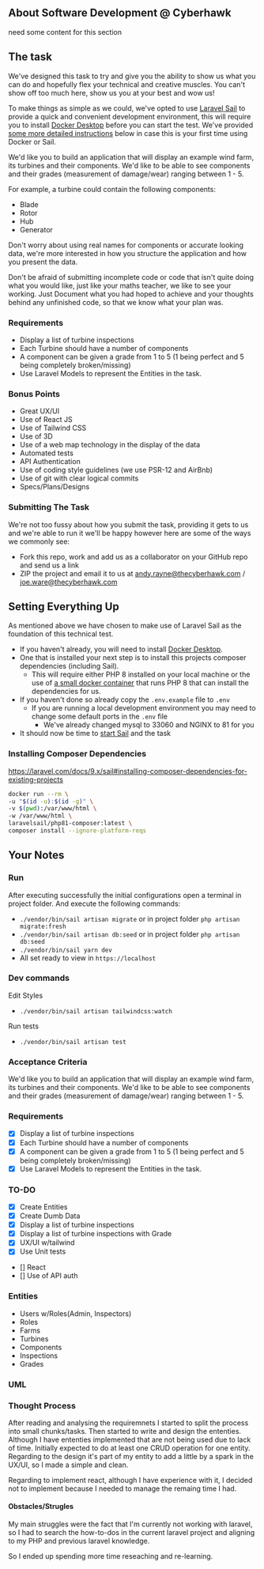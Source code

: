 ## About Software Development @ Cyberhawk

need some content for this section

## The task
We've designed this task to try and give you the ability to show us what you can do and hopefully flex your technical and creative muscles. You can't show off too much here, show us you at your best and wow us!

To make things as simple as we could, we've opted to use [Laravel Sail](https://laravel.com/docs/8.x/sail) to provide a quick and convenient development environment, this will require you to install
[Docker Desktop](https://www.docker.com/products/docker-desktop) before you can start the test. We've provided [some more detailed instructions](#setting-everything-up) below in case this is your first time using Docker or Sail.

We'd like you to build an application that will display an example wind farm, its turbines and their components.
We'd like to be able to see components and their grades (measurement of damage/wear) ranging between 1 - 5.

For example, a turbine could contain the following components:
- Blade
- Rotor
- Hub
- Generator

Don't worry about using real names for components or accurate looking data, we're more interested in how you structure the application and how you present the data.

Don't be afraid of submitting incomplete code or code that isn't quite doing what you would like, just like your maths teacher, we like to see your working.
Just Document what you had hoped to achieve and your thoughts behind any unfinished code, so that we know what your plan was.

### Requirements
- Display a list of turbine inspections
- Each Turbine should have a number of components
- A component can be given a grade from 1 to 5 (1 being perfect and 5 being completely broken/missing)
- Use Laravel Models to represent the Entities in the task.

### Bonus Points
- Great UX/UI
- Use of React JS
- Use of Tailwind CSS
- Use of 3D
- Use of a web map technology in the display of the data
- Automated tests
- API Authentication
- Use of coding style guidelines (we use PSR-12 and AirBnb)
- Use of git with clear logical commits
- Specs/Plans/Designs

### Submitting The Task
We're not too fussy about how you submit the task, providing it gets to us and we're able to run it we'll be happy however here are some of the ways we commonly see:
- Fork this repo, work and add us as a collaborator on your GitHub repo and send us a link
- ZIP the project and email it to us at andy.rayne@thecyberhawk.com / joe.ware@thecyberhawk.com

## Setting Everything Up
As mentioned above we have chosen to make use of Laravel Sail as the foundation of this technical test.
- If you haven't already, you will need to install [Docker Desktop](https://www.docker.com/products/docker-desktop).
- One that is installed your next step is to install this projects composer dependencies (including Sail).
    - This will require either PHP 8 installed on your local machine or the use of [a small docker container](https://laravel.com/docs/8.x/sail#installing-composer-dependencies-for-existing-projects) that runs PHP 8 that can install the dependencies for us.
- If you haven't done so already copy the `.env.example` file to `.env`
    - If you are running a local development environment you may need to change some default ports in the `.env` file
        - We've already changed mysql to 33060 and NGINX to 81 for you
- It should now be time to [start Sail](https://laravel.com/docs/8.x/sail#starting-and-stopping-sail) and the task

### Installing Composer Dependencies
https://laravel.com/docs/9.x/sail#installing-composer-dependencies-for-existing-projects
```bash
docker run --rm \
-u "$(id -u):$(id -g)" \
-v $(pwd):/var/www/html \
-w /var/www/html \
laravelsail/php81-composer:latest \
composer install --ignore-platform-reqs
```

## Your Notes

### Run
After executing successfully the initial configurations open a terminal in project folder.
And execute the following commands:
- `./vendor/bin/sail artisan migrate` or in project folder `php artisan migrate:fresh`
- `./vendor/bin/sail artisan db:seed` or in project folder `php artisan db:seed`
- `./vendor/bin/sail yarn dev`
- All set ready to view in `https://localhost`
### Dev commands
Edit Styles
- `./vendor/bin/sail artisan tailwindcss:watch`

Run tests
- `./vendor/bin/sail artisan test`
### Acceptance Criteria
We'd like you to build an application that will display an example wind farm, its turbines and their components. We'd like to be able to see components and their grades (measurement of damage/wear) ranging between 1 - 5.

### Requirements
- [x] Display a list of turbine inspections
- [x] Each Turbine should have a number of components
- [x] A component can be given a grade from 1 to 5 (1 being perfect and 5 being completely broken/missing)
- [x] Use Laravel Models to represent the Entities in the task.

### TO-DO
- [x] Create Entities
- [x] Create Dumb Data
- [x] Display a list of turbine inspections
- [x] Display a list of turbine inspections with Grade
- [x] UX/UI w/tailwind
- [x] Use Unit tests
- [] React
- [] Use of API auth

### Entities
- Users w/Roles(Admin, Inspectors)
- Roles
- Farms
- Turbines
- Components
- Inspections
- Grades

### UML


### Thought Process
After reading and analysing the requiremnets I started to split the process into small chunks/tasks.
Then started to write and design the ententies. Although I have ententies implemented that are not being used due to lack of time.
Initially expected to do at least one CRUD operation for one entity.
Regarding to the design it's part of my entity to add a little by a spark in the UX/UI, so I made a simple and clean.

Regarding to implement react, although I have experience with it, I decided not to implement because I needed to manage the remaing time I had.

#### Obstacles/Strugles
My main struggles were the fact that I'm currently not working with laravel, so I had to search the how-to-dos in the current laravel project and aligning to my PHP and previous laravel knowledge.

So I ended up spending more time reseaching and re-learning.
